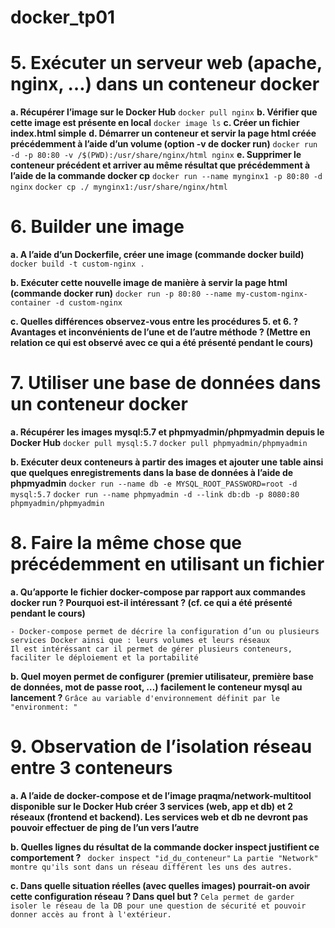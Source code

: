 # docker_tp01

# 5. Exécuter un serveur web (apache, nginx, …) dans un conteneur docker
**a. Récupérer l’image sur le Docker Hub**
  ```docker pull nginx```
**b. Vérifier que cette image est présente en local**
  ```docker image ls```
**c. Créer un fichier index.html simple**
**d. Démarrer un conteneur et servir la page html créée précédemment à l’aide d’un volume (option -v de docker run)**
  ```docker run -d -p 80:80 -v /$(PWD):/usr/share/nginx/html nginx```
**e. Supprimer le conteneur précédent et arriver au même résultat que précédemment à l’aide de la commande docker cp**
```docker run --name mynginx1 -p 80:80 -d nginx```
```docker cp ./ mynginx1:/usr/share/nginx/html```

# 6. Builder une image

**a. A l’aide d’un Dockerfile, créer une image (commande docker build)**
```docker build -t custom-nginx .```

**b. Exécuter cette nouvelle image de manière à servir la page html (commande docker run)**
```docker run -p 80:80 --name my-custom-nginx-container -d custom-nginx```

**c. Quelles différences observez-vous entre les procédures 5. et 6. ? Avantages et inconvénients de l’une et de l’autre méthode ? (Mettre en relation ce qui est observé avec ce qui a été présenté pendant le cours)**

# 7. Utiliser une base de données dans un conteneur docker

**a. Récupérer les images mysql:5.7 et phpmyadmin/phpmyadmin depuis le Docker Hub**
``` docker pull mysql:5.7 ```
``` docker pull phpmyadmin/phpmyadmin ```

**b. Exécuter deux conteneurs à partir des images et ajouter une table ainsi que quelques enregistrements dans la base de données à l’aide de phpmyadmin**
``` docker run --name db -e MYSQL_ROOT_PASSWORD=root -d mysql:5.7 ```
``` docker run --name phpmyadmin -d --link db:db -p 8080:80 phpmyadmin/phpmyadmin ```

# 8. Faire la même chose que précédemment en utilisant un fichier

**a. Qu’apporte le fichier docker-compose par rapport aux commandes docker run ? Pourquoi est-il intéressant ? (cf. ce qui a été présenté pendant le cours)**
```
- Docker-compose permet de décrire la configuration d’un ou plusieurs services Docker ainsi que : leurs volumes et leurs réseaux
Il est intéréssant car il permet de gérer plusieurs conteneurs, faciliter le déploiement et la portabilité
```

**b. Quel moyen permet de configurer (premier utilisateur, première base de données, mot de passe root, …) facilement le conteneur mysql au lancement ?**
``` Grâce au variable d'environnement définit par le "environment: " ```

# 9. Observation de l’isolation réseau entre 3 conteneurs

**a. A l’aide de docker-compose et de l’image praqma/network-multitool disponible sur le Docker Hub créer 3 services (web, app et db) et 2 réseaux (frontend et backend). Les services web et db ne devront pas pouvoir effectuer de ping de l’un vers l’autre**


**b. Quelles lignes du résultat de la commande docker inspect justifient ce comportement ?**
``` docker inspect "id_du_conteneur"```
``` La partie "Network" montre qu'ils sont dans un réseau différent les uns des autres. ```

**c. Dans quelle situation réelles (avec quelles images) pourrait-on avoir cette configuration réseau ? Dans quel but ?**
``` Cela permet de garder isoler le réseau de la DB pour une question de sécurité et pouvoir donner accès au front à l'extérieur. ```